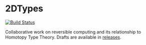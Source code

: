 # 2DTypes

[![Build Status](https://travis-ci.org/vikraman/2DTypes.png?branch=master)](https://travis-ci.org/vikraman/2DTypes)

Collaborative work on reversible computing and its relationship to Homotopy Type
Theory. Drafts are available in
[releases](https://github.com/vikraman/2DTypes/releases).
